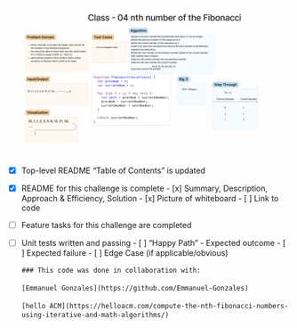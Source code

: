 ![Class 04 Code Challenge](img/Class-04-Whiteboard.png)



 - [x] Top-level README “Table of Contents” is updated
 - [x] README for this challenge is complete
       - [x] Summary, Description, Approach & Efficiency, Solution
       - [x] Picture of whiteboard
       - [ ] Link to code
 - [ ] Feature tasks for this challenge are completed
 - [ ] Unit tests written and passing
       - [ ] “Happy Path” - Expected outcome
       - [ ] Expected failure
       - [ ] Edge Case (if applicable/obvious)

       ### This code was done in collaboration with:

       [Emmanuel Gonzales](https://github.com/Emmanuel-Gonzales)

       [hello ACM](https://helloacm.com/compute-the-nth-fibonacci-numbers-using-iterative-and-math-algorithms/)

